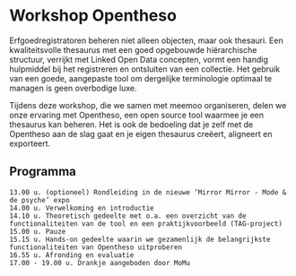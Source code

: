 # Workshop Opentheso

Erfgoedregistratoren beheren niet alleen objecten, maar ook thesauri. Een kwaliteitsvolle thesaurus met een goed opgebouwde hiërarchische structuur, verrijkt met Linked Open Data concepten, vormt een handig hulpmiddel bij het registreren en ontsluiten van een collectie. Het gebruik van een goede, aangepaste tool om dergelijke terminologie optimaal te managen is geen overbodige luxe.

Tijdens deze workshop, die we samen met meemoo organiseren, delen we onze ervaring met Opentheso, een open source tool waarmee je een thesaurus kan beheren. Het is ook de bedoeling dat je zelf met de Opentheso aan de slag gaat en je eigen thesaurus creëert, aligneert en exporteert.

## Programma

    13.00 u. (optioneel) Rondleiding in de nieuwe ‘Mirror Mirror - Mode & de psyche’ expo
    14.00 u. Verwelkoming en introductie
    14.10 u. Theoretisch gedeelte met o.a. een overzicht van de functionaliteiten van de tool en een praktijkvoorbeeld (TAG-project)
    15.00 u. Pauze
    15.15 u. Hands-on gedeelte waarin we gezamenlijk de belangrijkste functionaliteiten van Opentheso uitproberen
    16.55 u. Afronding en evaluatie
    17.00 - 19.00 u. Drankje aangeboden door MoMu

